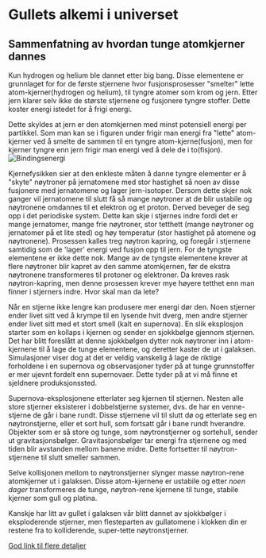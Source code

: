Gullets alkemi i universet
================================

Sammenfatning av hvordan tunge atomkjerner dannes
------------------------------------------------------
Kun hydrogen og helium ble dannet etter big bang. Disse elementene er grunnlaget for for de første stjernene hvor fusjonsprosesser "smelter" lette atom-kjerner(hydrogen og helium), til tyngre atomer som krom og jern.
Etter jern klarer selv ikke de største stjernene og fusjonere tyngre stoffer. Dette koster energi istedet for å frigi energi.

Dette skyldes at jern er den atomkjernen med minst potensiell energi per partikkel. Som man kan se i figuren under frigir man energi fra "lette" atom-kjerner ved å smelte de sammen til en tyngre atom-kjerne(fusjon), men for kjerner tyngre enn jern frigir man energi ved å dele de i to(fisjon).
![[Bindingsenergi](http://www-naweb.iaea.org/napc/physics/images/BindingEnergy.jpg)](BindingEnergy.jpg)

Kjernefysikken sier at den enkleste måten å danne tyngre elementer er å "skyte" nøytroner på jernatomene med stor hastighet så noen av disse fusjonere med jernatomene og lager jern-isotoper. Dersom dette skjer nok ganger vil jernatomene til slutt få så mange nøytroner at de blir ustabile og nøytronene omdannes til et elektron og et proton. Derved beveger de seg opp i det periodiske system. Dette kan skje i stjernes indre fordi det er mange jernatomer, mange frie nøytroner, stor tetthett (mange nøytroner og jernatomer på et lite sted) og høy temperatur (stor hastighet på atomene og nøytronene). Prosessen kalles treg nøytron kapring, og foregår i stjernene samtidig som de 'lager' energi ved fusjon opp til jern. 
For de tyngste elementene er ikke dette nok. Mange av de tyngste elementene krever at flere nøytroner blir kapret av den samme atomkjernen, før de ekstra nøytronene transformeres til protoner og elektroner. Da kreves rask nøytron-kapring, men denne prosessen krever mye høyere tetthet enn man finner i stjerners indre. Hvor skal man da lete?

Når en stjerne ikke lengre kan produsere mer energi dør den. Noen stjerner ender livet sitt ved å krympe til en lysende hvit dverg, men andre stjerner ender livet sitt med et stort smell (kalt en supernova). En slik eksplosjon starter som en kollaps i kjernen og sender en sjokkbølge gjennom stjernen. Det har blitt foreslått at denne sjokkbølgen dytter nok nøytroner inn i atom-kjernene til å lage de tunge elementene, og deretter kaster de ut i galaksen. Simulasjoner viser dog at det er veldig vanskelig å lage de riktige forholdene i en supernova og observasjoner tyder på at tunge grunnstoffer er mer ujevnt fordelt enn supernovaer. Dette tyder på at vi må finne et sjeldnere produksjonssted. 

Supernova-eksplosjonene etterlater seg kjernen til stjernen. Nesten alle store stjerner eksisterer i dobbelstjerne systemer, dvs. de har en venne-stjerne de går i bane rundt. Disse stjernene vil til slutt dø og etterlate seg en nøytronstjerne, eller et sort hull, som fortsatt går i bane rundt hverandre.
Objekter som er så store og tunge, som nøytronstjerner og sortehull, sender ut gravitasjonsbølger. Gravitasjonsbølger tar energi fra stjernene og med tiden blir avstanden mellom banene midre. Dette fortsetter til nøytron-stjernene til slutt smeller sammen.

Selve kollisjonen mellom to nøytronstjerner slynger masse nøytron-rene atomkjerner ut i galaksen. Disse atom-kjernene er ustabile og etter _noen dager_ transformeres de tunge, nøytron-rene kjernene til tunge, stabile kjerner som gull og platina.

Kanskje har litt av gullet i galaksen vår blitt dannet av sjokkbølger i eksploderende stjerner, men flesteparten av gullatomene i klokken din er restene fra to kolliderende, super-tette nøytronstjerner.

[God link til flere detaljer](https://www.quantamagazine.org/did-neutron-stars-or-supernovas-forge-the-universes-supply-of-gold-20170323/)
